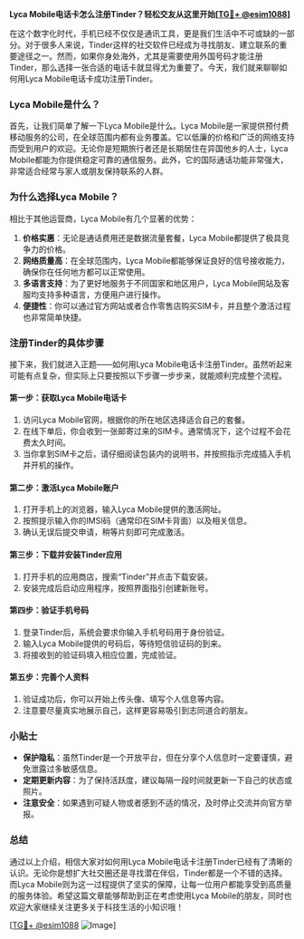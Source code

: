 **Lyca Mobile电话卡怎么注册Tinder？轻松交友从这里开始[[TG💪+ @esim1088](https://t.me/s/esim1088)]**

在这个数字化时代，手机已经不仅仅是通讯工具，更是我们生活中不可或缺的一部分。对于很多人来说，Tinder这样的社交软件已经成为寻找朋友、建立联系的重要途径之一。然而，如果你身处海外，尤其是需要使用外国号码才能注册Tinder，那么选择一张合适的电话卡就显得尤为重要了。今天，我们就来聊聊如何用Lyca Mobile电话卡成功注册Tinder。

### Lyca Mobile是什么？

首先，让我们简单了解一下Lyca Mobile是什么。Lyca Mobile是一家提供预付费移动服务的公司，在全球范围内都有业务覆盖。它以低廉的价格和广泛的网络支持而受到用户的欢迎。无论你是短期旅行者还是长期居住在异国他乡的人士，Lyca Mobile都能为你提供稳定可靠的通信服务。此外，它的国际通话功能非常强大，非常适合经常与家人或朋友保持联系的人群。

### 为什么选择Lyca Mobile？

相比于其他运营商，Lyca Mobile有几个显著的优势：

1. **价格实惠**：无论是通话费用还是数据流量套餐，Lyca Mobile都提供了极具竞争力的价格。
2. **网络质量高**：在全球范围内，Lyca Mobile都能够保证良好的信号接收能力，确保你在任何地方都可以正常使用。
3. **多语言支持**：为了更好地服务于不同国家和地区用户，Lyca Mobile网站及客服均支持多种语言，方便用户进行操作。
4. **便捷性**：你可以通过官方网站或者合作零售店购买SIM卡，并且整个激活过程也非常简单快捷。

### 注册Tinder的具体步骤

接下来，我们就进入正题——如何用Lyca Mobile电话卡注册Tinder。虽然听起来可能有点复杂，但实际上只要按照以下步骤一步步来，就能顺利完成整个流程。

#### 第一步：获取Lyca Mobile电话卡

1. 访问Lyca Mobile官网，根据你的所在地区选择适合自己的套餐。
2. 在线下单后，你会收到一张邮寄过来的SIM卡。通常情况下，这个过程不会花费太久时间。
3. 当你拿到SIM卡之后，请仔细阅读包装内的说明书，并按照指示完成插入手机并开机的操作。

#### 第二步：激活Lyca Mobile账户

1. 打开手机上的浏览器，输入Lyca Mobile提供的激活网址。
2. 按照提示输入你的IMSI码（通常印在SIM卡背面）以及相关信息。
3. 确认无误后提交申请，稍等片刻即可完成激活。

#### 第三步：下载并安装Tinder应用

1. 打开手机的应用商店，搜索“Tinder”并点击下载安装。
2. 安装完成后启动应用程序，按照界面指引创建新账号。

#### 第四步：验证手机号码

1. 登录Tinder后，系统会要求你输入手机号码用于身份验证。
2. 输入Lyca Mobile提供的号码后，等待短信验证码的到来。
3. 将接收到的验证码填入相应位置，完成验证。

#### 第五步：完善个人资料

1. 验证成功后，你可以开始上传头像、填写个人信息等内容。
2. 注意要尽量真实地展示自己，这样更容易吸引到志同道合的朋友。

### 小贴士

- **保护隐私**：虽然Tinder是一个开放平台，但在分享个人信息时一定要谨慎，避免泄露过多敏感信息。
- **定期更新内容**：为了保持活跃度，建议每隔一段时间就更新一下自己的状态或照片。
- **注意安全**：如果遇到可疑人物或者感到不适的情况，及时停止交流并向官方举报。

### 总结

通过以上介绍，相信大家对如何用Lyca Mobile电话卡注册Tinder已经有了清晰的认识。无论你是想扩大社交圈还是寻找潜在伴侣，Tinder都是一个不错的选择。而Lyca Mobile则为这一过程提供了坚实的保障，让每一位用户都能享受到高质量的服务体验。希望这篇文章能够帮助到正在考虑使用Lyca Mobile的朋友，同时也欢迎大家继续关注更多关于科技生活的小知识哦！

[[TG💪+ @esim1088](https://t.me/s/esim1088) ![Image](https://i.postimg.cc/4NQfJmqS/Snipaste-2025-05-13-00-14-12.png)]